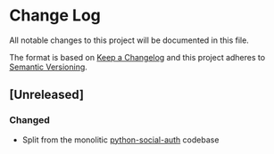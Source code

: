 # Change Log

All notable changes to this project will be documented in this file.

The format is based on [Keep a Changelog](http://keepachangelog.com/)
and this project adheres to [Semantic Versioning](http://semver.org/).

## [Unreleased]

### Changed
- Split from the monolitic [python-social-auth](https://github.com/omab/python-social-auth)
  codebase
